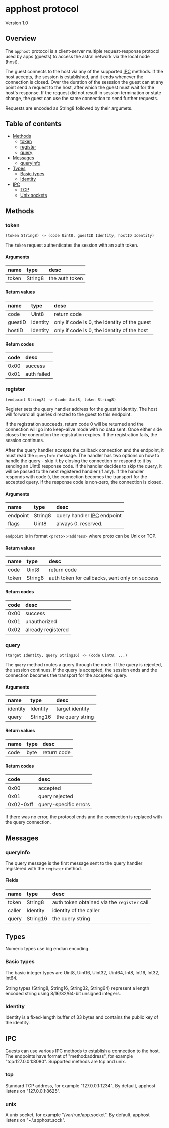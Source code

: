 # apphost protocol

Version 1.0

## Overview

The `apphost` protocol is a client-server multiple request-response protocol
used by apps (guests) to access the astral network via the local node (host).

The guest connects to the host via any of the supported [IPC](#ipc) methods.
If the host accepts, the session is established, and it ends whenever the
connection is closed. Over the duration of the sesssion the guest can at any
point send a request to the host, after which the guest must wait for the host's
response. If the request did not result in session termination or state change,
the guest can use the same connection to send further requests.

Requests are encoded as String8 followed by their argumets.

## Table of contents

* [Methods](#methods)
  * [token](#token)
  * [register](#register)
  * [query](#query)
* [Messages](#messages)
  * [queryInfo](#queryinfo)
* [Types](#types)
  * [Basic types](#basic-types)
  * [Identity](#identity)
* [IPC](#ipc)
  * [TCP](#tcp)
  * [Unix sockets](#unix)

## Methods

### token

`(token String8) -> (code Uint8, guestID Identity, hostID Identity)`

The `token` request authenticates the session with an auth token.

#### Arguments

| name  | type    | desc           |
|:------|:--------|:---------------|
| token | String8 | the auth token |

#### Return values

| name     | type      | desc                                           |
|:---------|:----------|:-----------------------------------------------|
| code     | Uint8     | return code                                    |
| guestID  | Identity  | only if code is 0, the identity of the guest   | 
| hostID   | Identity  | only if code is 0, the identity of the host    | 

#### Return codes

| code | desc        |
|:-----|:------------|
| 0x00 | success     |
| 0x01 | auth failed |

### register

`(endpoint String8) -> (code Uint8, token String8)`

Register sets the query handler address for the guest's identity. The host
will forward all queries directed to the guest to this endpoint.

If the registration succeeds, return code 0 will be returned and the connection
will go into keep-alive mode with no data sent. Once either side closes the
conenction the registration expires. If the registration fails, the session
continues.

After the query handler accepts the callback connection and the endpoint,
it must read the `queryInfo` message. The handler has two options on how to
handle the query - skip it by closing the connection or respond to it by
sending an Uint8 response code. If the handler decides to skip the query, it
will be passed to the next registered handler (if any). If the handler responds
with code `0`, the connection becomes the transport for the accepted query.
If the response code is non-zero, the connection is closed.

#### Arguments

| name     | type    | desc                               |
|:---------|:--------|:-----------------------------------|
| endpoint | String8 | query handler [IPC](#ipc) endpoint |
| flags    | Uint8   | always 0. reserved.                |

`endpoint` is in format `<proto>:<address>` where proto can be Unix or TCP.

#### Return values

| name  | type    | desc                                           |
|:------|:--------|:-----------------------------------------------|
| code  | Uint8   | return code                                    |
| token | String8 | auth token for callbacks, sent only on success |

#### Return codes

| code | desc               |
|:-----|:-------------------|
| 0x00 | success            |
| 0x01 | unauthorized       |
| 0x02 | already registered |

### query

`(target Identity, query String16) -> (code Uint8, ...)`

The `query` method routes a query through the node. If the query is rejected,
the session continues. If the query is accepted, the session ends and the
connection becomes the transport for the accepted query.

#### Arguments

| name     | type     | desc             |
|:---------|:---------|:-----------------|
| identity | Identity | target identity  |
| query    | String16 | the query string |

#### Return values

| name | type | desc        |
|:-----|:-----|:------------|
| code | byte | return code |

#### Return codes

| code      | desc                  |
|:----------|:----------------------|
| 0x00      | accepted              |
| 0x01      | query rejected        |
| 0x02-0xff | query-specific errors |

If there was no error, the protocol ends and the connection is replaced with
the query connection.

## Messages

### queryInfo

The query message is the first message sent to the query handler registered
with the `register` method.

#### Fields

| name    | type      | desc                                           |
|:--------|:----------|:-----------------------------------------------|
| token   | String8   | auth token obtained via the `register` call    |
| caller  | Identity  | identity of the caller                         |
| query   | String16  | the query string                               |

## Types

Numeric types use big endian encoding.

### Basic types

The basic integer types are Uint8, Uint16, Uint32, Uint64, Int8, Int16, Int32,
Int64.

String types (String8, String16, String32, String64) represent a length encoded
string using 8/16/32/64-bit unsigned integers.

### Identity

Identity is a fixed-length buffer of 33 bytes and contains the public key of the
identity.

## IPC

Guests can use various IPC methods to establish a connection to the host.
The endpoints have format of "method:address", for example "tcp:127.0.0.1:8080".
Supported methods are tcp and unix.

### tcp

Standard TCP address, for example "127.0.0.1:1234".
By default, apphost listens on "127.0.0.1:8625".

### unix

A unix socket, for example "/var/run/app.socket".
By default, apphost listens on "~/.apphost.sock".